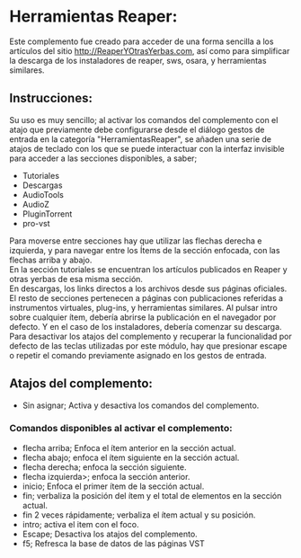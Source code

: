 ﻿# Herramientas Reaper:

Este complemento fue creado para acceder de una forma sencilla a los artículos del sitio <http://ReaperYOtrasYerbas.com>, así como para simplificar la descarga de los instaladores de reaper, sws, osara, y herramientas similares.  

## Instrucciones:

Su uso es muy sencillo; al activar los comandos del complemento con el atajo que previamente  debe configurarse desde el diálogo gestos de entrada en la categoría "HerramientasReaper", se añaden una serie de atajos de teclado con los que se puede interactuar con la interfaz invisible para acceder a las  secciones disponibles, a saber;

* Tutoriales
* Descargas
* AudioTools
* AudioZ
* PluginTorrent
* pro-vst

Para moverse entre secciones hay que utilizar las flechas derecha e izquierda, y para navegar entre los Ítems de la sección enfocada, con las flechas arriba y abajo.  
En la sección tutoriales se encuentran los artículos publicados en Reaper y otras yerbas de esa misma sección.  
En descargas, los links directos a los archivos desde sus  páginas oficiales.  
El resto de secciones pertenecen a páginas con publicaciones referidas a instrumentos virtuales, plug-ins, y herramientas similares.
Al pulsar intro sobre cualquier ítem, debería abrirse la publicación en el navegador por defecto. Y en el caso de los instaladores, debería comenzar su descarga.  
Para desactivar los atajos del complemento y recuperar la funcionalidad por defecto de las teclas utilizadas por este módulo, hay que presionar escape o repetir el comando  previamente asignado en los gestos de entrada.  

## Atajos del complemento:

* Sin asignar; Activa y desactiva los comandos del complemento.

### Comandos disponibles al activar el complemento:

* flecha arriba; Enfoca el ítem anterior en la sección actual.
* flecha abajo; enfoca el ítem siguiente en la sección actual.
* flecha derecha; enfoca la sección siguiente.
* flecha izquierda>; enfoca la sección anterior.
* inicio; Enfoca el primer ítem de la sección actual.
* fin; verbaliza la posición del ítem y el total de elementos en la sección actual.
* fin 2 veces rápidamente; verbaliza el ítem actual y su posición.
* intro; activa el item con el foco.
* Escape; Desactiva los atajos del complemento.
* f5; Refresca la base de datos de las páginas VST
